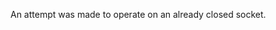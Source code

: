 
An attempt was made to operate on an already closed socket.

<a id="ERR_SOCKET_DGRAM_NOT_RUNNING"></a>
